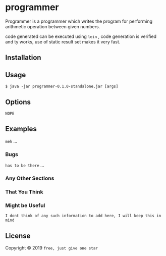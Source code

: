# programmer
Programmer is a programmer which writes the program for performing arithmetic operation between given numbers.


code generated can be executed using `lein` , code generation is verified and ty works, use of static result set makes it very fast.

## Installation


## Usage


    $ java -jar programmer-0.1.0-standalone.jar [args]


## Options

`NOPE`
## Examples
`meh`
...

### Bugs
`has to be there`
...

### Any Other Sections
### That You Think
### Might be Useful

`I dont think of any such information to add here, I will keep this in mind`

## License

Copyright © 2019 
`free, just give one star`
